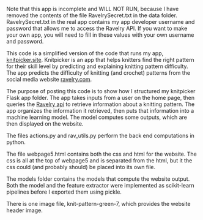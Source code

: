Note that this app is incomplete and WILL NOT RUN, because I have removed the contents of the file RavelrySecret.txt in the data folder. RavelrySecret.txt in the real app contains my app developer username and password that allows me to access the Ravelry API. If you want to make your own app, you will need to fill in these values with your own username and password.

This code is a simplified version of the code that runs my app, [knitpicker.site](knitpicker.site). Knitpicker is an app that helps knitters find the right pattern for their skill level by predicting and explaining knitting pattern difficulty. The app predicts the difficulty of knitting (and crochet) patterns from the social media website [ravelry.com](ravelry.com).

The purpose of posting this code is to show how I structured my knitpicker Flask app folder. The app takes inputs from a user on the home page, then queries the [Ravelry api](https://www.ravelry.com/api#patterns_patterns) to retrieve information about a knitting pattern. The app organizes the information it retrieved, then puts that information into a machine learning model. The model computes some outputs, which are then displayed on the website.

The files actions.py and rav_utils.py perform the back end computations in python.

The file webpage5.html contains both the css and html for the website. The css is all at the top of webpage5 and is separated from the html, but it the css could (and probably should) be placed into its own file.

The models folder contains the models that compute the website output. Both the model and the feature extractor were implemented as scikit-learn pipelines before I exported them using pickle.

There is one image file, knit-pattern-green-7, which provides the website header image.
